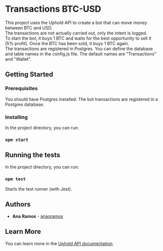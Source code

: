 # Transactions BTC-USD

This project uses the Uphold API to create a bot that can move money between BTC and USD. <br>
The transactions are not actually carried out, only the intent is logged.<br>
To start the bot, it buys 1 BTC and waits for the best opportunity to sell it (5% profit). Once the BTC has been sold, it buys 1 BTC again.<br>
The transactions are registered in Postgres. You can define the database and table names in the config.js file. The default names are "Transactions" and "Wallet".


## Getting Started

### Prerequisites
You should have Postgres installed. The bot transactions are registered in a Postgres database.


### Installing
In the project directory, you can run:

### `npm start`


## Running the tests
In the project directory, you can run:

### `npm test`

Starts the test runner (with Jest). <br>


## Authors

* **Ana Ramos** - [anaoramos](https://github.com/anaoramos)


## Learn More

You can learn more in the [Uphold API documentation](https://uphold.com/en/developer/api/documentation/).
